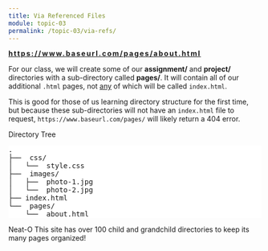 ```yaml
---
title: Via Referenced Files
module: topic-03
permalink: /topic-03/via-refs/
---
```


<div class="divider-heading"></div>

<i class="fas fa-long-arrow-alt-right" style="color: #DF382C"></i> <span style="font-weight: bold; letter-spacing: 2px;">https://www.baseurl.com/pages/about.html</span>

For our class, we will create some of our **assignment/** and **project/** directories with a sub-directory called **pages/**. It will contain all of our additional `.html` pages, not <u>any</u> of which will be called `index.html`.

This is good for those of us learning directory structure for the first time, but because these sub-directories will not have an `index.html` file to request, `https://www.baseurl.com/pages/` will likely return a 404 error.


<div id="code-heading">Directory Tree</div>
<pre id="bash" style="background-color: white;">
.
├── <i class="far fa-folder-open"></i> css/
│   └── <i class="fab fa-css3-alt"></i> style.css
├── <i class="far fa-folder-open"></i> images/
│   ├── <i class="far fa-image"></i> photo-1.jpg
│   └── <i class="far fa-image"></i> photo-2.jpg
├── index.html
└── <i class="far fa-folder-open"></i> pages/
    └── <i class="fab fa-html5"></i> about.html <i class="fas fa-long-arrow-alt-left bounce"></i>
</pre>


<span class="label label-success">Neat-O</span> This site has over 100 child and grandchild directories to keep its many pages organized!
